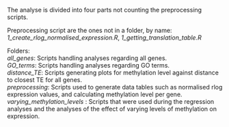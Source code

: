 The analyse is divided into four parts not counting the preprocessing scripts. 

Preprocessing script are the ones not in a folder, by name: _1_create_rlog_normalised_expression.R_, _1_getting_translation_table.R_  

Folders:  
_all_genes_: Scripts handling analyses regarding all genes.  
_GO_terms_: Scripts handling analyses regarding GO terms.  
_distance_TE_: Scripts generating plots for methylation level against distance to closest TE for all genes.  
_preprocessing_: Scripts used to generate data tables such as normalised rlog expression values, and calculating methylation level per gene.
_varying_methylation_levels_ : Scripts that were used during the regression analyses and the analyses of the effect of varying levels of methylation on expression.

